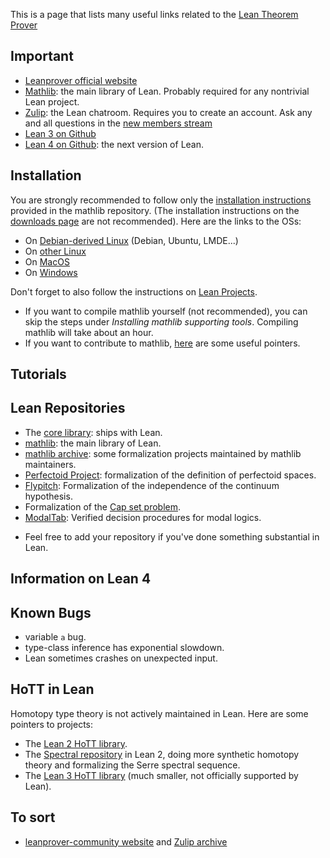 This is a page that lists many useful links related to the [Lean Theorem Prover](http://leanprover.github.io/)

## Important

* [Leanprover official website](http://leanprover.github.io/)
* [Mathlib](https://github.com/leanprover-community/mathlib): the main library of Lean. Probably required for any nontrivial Lean project.
* [Zulip](https://leanprover.zulipchat.com/): the Lean chatroom. Requires you to create an account. Ask any and all questions in the [new members stream](https://leanprover.zulipchat.com/#narrow/stream/113489-new-members)
* [Lean 3 on Github](https://github.com/leanprover/lean)
* [Lean 4 on Github](https://github.com/leanprover/lean4): the next version of Lean.

## Installation

You are strongly recommended to follow only the [installation instructions](https://github.com/leanprover-community/mathlib/blob/master/README.md) provided in the mathlib repository. (The installation instructions on the [downloads page](https://leanprover.github.io/download/) are not recommended). Here are the links to the OSs:
* On [Debian-derived Linux](https://github.com/leanprover-community/mathlib/blob/master/docs/install/debian.md) (Debian, Ubuntu, LMDE...)
* On [other Linux](https://github.com/leanprover-community/mathlib/blob/master/docs/install/linux.md)
* On [MacOS](https://github.com/leanprover-community/mathlib/blob/master/docs/install/macos.md)
* On [Windows](https://github.com/leanprover-community/mathlib/blob/master/docs/install/windows.md)

Don't forget to also follow the instructions on [Lean Projects](https://github.com/leanprover-community/mathlib/blob/master/docs/install/project.md).

* If you want to compile mathlib yourself (not recommended), you can skip the steps under *Installing mathlib supporting tools*. Compiling mathlib will take about an hour.
* If you want to contribute to mathlib, [here](https://github.com/leanprover-community/mathlib/blob/master/docs/contribute/index.md) are some useful pointers.

## Tutorials


## Lean Repositories
* The [core library](https://github.com/leanprover/lean/tree/master/library): ships with Lean.
* [mathlib](https://github.com/leanprover-community/mathlib): the main library of Lean.
* [mathlib archive](https://github.com/leanprover-community/mathlib/tree/master/archive): some formalization projects maintained by mathlib maintainers.
* [Perfectoid Project](https://github.com/leanprover-community/lean-perfectoid-spaces): formalization of the definition of perfectoid spaces.
* [Flypitch](https://github.com/flypitch/flypitch): Formalization of the independence of the continuum hypothesis.
* Formalization of the [Cap set problem](https://github.com/lean-forward/cap_set_problem).
* [ModalTab](https://github.com/minchaowu/ModalTab): Verified decision procedures for modal logics.
<!-- Sensitivity project intentionally left out as it is PR'd to archive. -->
* Feel free to add your repository if you've done something substantial in Lean.

## Information on Lean 4

## Known Bugs
* variable `a` bug.
* type-class inference has exponential slowdown.
* Lean sometimes crashes on unexpected input.

## HoTT in Lean

Homotopy type theory is not actively maintained in Lean. Here are some pointers to projects:
* The [Lean 2 HoTT library](https://github.com/leanprover/lean2/blob/master/hott/hott.md).
* The [Spectral repository](https://github.com/cmu-phil/Spectral) in Lean 2, doing more synthetic homotopy theory and formalizing the Serre spectral sequence.
* The [Lean 3 HoTT library](https://github.com/gebner/hott3) (much smaller, not officially supported by Lean).

## To sort
* [leanprover-community website](https://leanprover-community.github.io/) and [Zulip archive](https://leanprover-community.github.io/archive/)